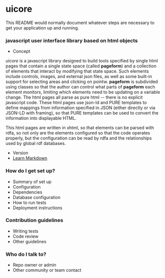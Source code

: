 # uicore #

This README would normally document whatever steps are necessary to get your application up and running.

### javascript user interface library based on html objects ###

* Concept

*uicore* is a javascript library designed to build tools specified by single html pages that contain a single state space (called **pageform**) and a collection of elements that interact by modifying that state space.  Such elements include controls, images, and external json files, as well as some built-in support for selecting areas and clicking on pointw. **pageform** is subdivided using classes so that the author can control what parts of **pageform** each element monitors, limiting which elements need to be updating on a variable change.  The html pages all parse as pure html -- there is no explicit javascript code.  These html pages use json-ld and PURE templates to define mappings from information specified in JSON (either directly or via JSON-LD with framing), so that PURE templates can be used to convert the information into displayable HTML.

This html pages are written in xhtml, so that elements can be parsed with rdfa, so not only are the elements configured so that the code operates properly, but the configuration can be read by rdfa and the relationships used by global rdf databases.


* Version
* [Learn Markdown](https://bitbucket.org/tutorials/markdowndemo)

### How do I get set up? ###

* Summary of set up
* Configuration
* Dependencies
* Database configuration
* How to run tests
* Deployment instructions

### Contribution guidelines ###

* Writing tests
* Code review
* Other guidelines

### Who do I talk to? ###

* Repo owner or admin
* Other community or team contact